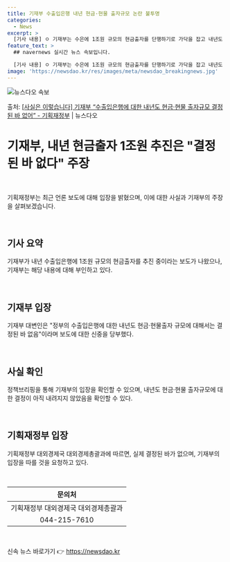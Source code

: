 ```yaml
---
title: 기재부 수출입은행 내년 현금·현물 출자규모 논란 불투명
categories:
  - News
excerpt: >
  [기사 내용] ㅇ 기재부는 수은에 1조원 규모의 현금출자를 단행하기로 가닥을 잡고 내년도 예산을 내부 협의 …
feature_text: >
  ## navernews 실시간 뉴스 속보입니다.

  [기사 내용] ㅇ 기재부는 수은에 1조원 규모의 현금출자를 단행하기로 가닥을 잡고 내년도 예산을 내부 협의 …
image: 'https://newsdao.kr/res/images/meta/newsdao_breakingnews.jpg'
---
```


![뉴스다오 속보](https://newsdao.kr/res/images/meta/newsdao_breakingnews.jpg)

<p>출처: <a href="https://newsdao.kr/3950" rel="dofollow">[사실은 이렇습니다] 기재부 “수출입은행에 대한 내년도 현금·현물 출자규모 결정된 바 없어” - 기획재정부</a> | 뉴스다오</p>

<h1 data-ke-size="size26">기재부, 내년 현금출자 1조원 추진은 "결정된 바 없다" 주장</h1>
<p data-ke-size="size16">&nbsp;</p>
기획재정부는 최근 언론 보도에 대해 입장을 밝혔으며, 이에 대한 사실과 기재부의 주장을 살펴보겠습니다.
<p data-ke-size="size16">&nbsp;</p>
<h2 data-ke-size="size24">기사 요약</h2>
<p data-ke-size="size16">기재부가 내년 수출입은행에 1조원 규모의 현금출자를 추진 중이라는 보도가 나왔으나, 기재부는 해당 내용에 대해 부인하고 있다.</p>
<p data-ke-size="size16">&nbsp;</p>
<h2 data-ke-size="size24">기재부 입장</h2>
<p data-ke-size="size16">기재부 대변인은 "정부의 수출입은행에 대한 내년도 현금·현물출자 규모에 대해서는 결정된 바 없음"이라며 보도에 대한 신중을 당부했다.</p>
<p data-ke-size="size16">&nbsp;</p>
<h2 data-ke-size="size24">사실 확인</h2>
<p data-ke-size="size16">정책브리핑을 통해 기재부의 입장을 확인할 수 있으며, 내년도 현금·현물 출자규모에 대한 결정이 아직 내려지지 않았음을 확인할 수 있다.</p>
<p data-ke-size="size16">&nbsp;</p>
<h2 data-ke-size="size24">기획재정부 입장</h2>
<p data-ke-size="size16">기획재정부 대외경제국 대외경제총괄과에 따르면, 실제 결정된 바가 없으며, 기재부의 입장을 따를 것을 요청하고 있다.</p>
<p data-ke-size="size16">&nbsp;</p>
<table>
<thead>
<tr>
<th style="text-align: center;">문의처</th>
</tr>
</thead>
<tbody>
<tr>
<td style="text-align: center; height: 17px;">기획재정부 대외경제국 대외경제총괄과</td>
</tr>
<tr>
<td style="text-align: center;">044-215-7610</td>
</tr>
</tbody>
</table>
<p data-ke-size="size16">&nbsp;</p>
<p data-ke-size="size16"></p> 

신속 뉴스 바로가기 👉 <a href="https://newsdao.kr" rel="dofollow">https://newsdao.kr</a>


